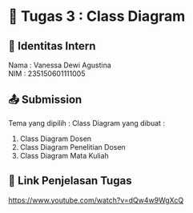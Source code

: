 # 📁 Tugas 3 : Class Diagram

## 👤 Identitas Intern
Nama : Vanessa Dewi Agustina             
NIM  : 235150601111005

## 📤 Submission

Tema yang dipilih : 
Class Diagram yang dibuat : 
1. Class Diagram Dosen
2. Class Diagram Penelitian Dosen
3. Class Diagram Mata Kuliah

## 🔗 Link Penjelasan Tugas

https://www.youtube.com/watch?v=dQw4w9WgXcQ


